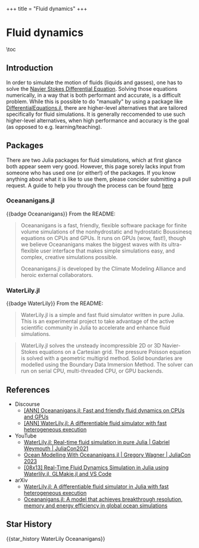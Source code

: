 +++
title = "Fluid dynamics"
+++

# Fluid dynamics

\toc

## Introduction
In order to simulate the motion of fluids (liquids and gasses), one has to solve the [Navier Stokes Differential Equation](https://en.wikipedia.org/wiki/Navier%E2%80%93Stokes_equations). Solving those equations numerically, in a way that is both performant and accurate, is a difficult problem. While this is possible to do "manually" by using a package like [DifferentialEquations.jl](https://docs.sciml.ai/DiffEqDocs/stable/), there are higher-level alternatives that are tailored specifically for fluid simulations. It is generally reccomended to use such higher-level alternatives, when high performance and accuracy is the goal (as opposed to e.g. learning/teaching).

## Packages
There are two Julia packages for fluid simulations, which at first glance both appear seem very good. However, this page sorely lacks input from someone who has used one (or either!) of the packages. If you know anything about what it is like to use them, please concider submitting a pull request. A guide to help you through the process can be found [here](https://github.com/JuliaPackageComparisons/JuliaPackageComparisons.github.io/blob/main/docs/contributing.md#modify-existing-content)

### Oceananigans.jl
{{badge Oceananigans}}
From the README:
> Oceananigans is a fast, friendly, flexible software package for finite volume simulations of the nonhydrostatic and hydrostatic Boussinesq equations on CPUs and GPUs. It runs on GPUs (wow, fast!), though we believe Oceananigans makes the biggest waves with its ultra-flexible user interface that makes simple simulations easy, and complex, creative simulations possible.
> 
> Oceananigans.jl is developed by the Climate Modeling Alliance and heroic external collaborators.

### WaterLily.jl
{{badge WaterLily}}
From the README:
> WaterLily.jl is a simple and fast fluid simulator written in pure Julia. This is an experimental project to take advantage of the active scientific community in Julia to accelerate and enhance fluid simulations.

> WaterLily.jl solves the unsteady incompressible 2D or 3D Navier-Stokes equations on a Cartesian grid. The pressure Poisson equation is solved with a geometric multigrid method. Solid boundaries are modelled using the Boundary Data Immersion Method. The solver can run on serial CPU, multi-threaded CPU, or GPU backends.

## References

* Discourse
  * [[ANN] Oceananigans.jl: Fast and friendly fluid dynamics on CPUs and GPUs](https://discourse.julialang.org/t/ann-oceananigans-jl-fast-and-friendly-fluid-dynamics-on-cpus-and-gpus/51459)
  * [[ANN] WaterLily.jl: A differentiable fluid simulator with fast heterogeneous execution](https://discourse.julialang.org/t/ann-waterlily-jl-a-differentiable-fluid-simulator-with-fast-heterogeneous-execution/97941)
* YouTube
  * [WaterLily.jl: Real-time fluid simulation in pure Julia | Gabriel Weymouth | JuliaCon2021](https://www.youtube.com/watch?v=YsPkfZqbNSQ)
  * [Ocean Modelling With Oceananigans.jl | Gregory Wagner | JuliaCon 2023](https://www.youtube.com/watch?v=Nlq3J7PCB_Q)
  * [[08x13] Real-Time Fluid Dynamics Simulation in Julia using Waterlily.jl, GLMakie.jl and VS Code](https://www.youtube.com/watch?v=hYbG7dFDCdU)
* arXiv
  * [WaterLily.jl: A differentiable fluid simulator in Julia with fast heterogeneous execution](https://arxiv.org/abs/2304.08159)
  * [Oceananigans.jl: A model that achieves breakthrough resolution, memory and energy efficiency in global ocean simulations](https://arxiv.org/abs/2309.06662)

## Star History
{{star_history WaterLily Oceananigans}}
